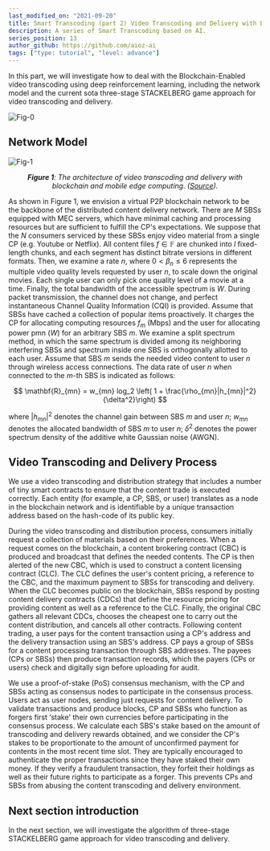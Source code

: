 ```yaml
---
last_modified_on: "2021-09-20"
title: Smart Transcoding (part 2) Video Transcoding and Delivery with Blockchain.
description: A series of Smart Transcoding based on AI.
series_position: 13
author_github: https://github.com/aioz-ai
tags: ["type: tutorial", "level: advance"]
---
```



In this part, we will investigate how to deal with the Blockchain-Enabled video transcoding using deep reinforcement learning, including the network model and the current sota three-stage STACKELBERG game approach for video transcoding and delivery.

![Fig-0](https://vision.aioz.io/f/d95290a29cda419bb702/?dl=1)

## Network Model

![Fig-1](https://d3i71xaburhd42.cloudfront.net/e87768672ee1ccc4d31d02fe158b68d9b6a5bd0b/3-Figure1-1.png)
*<center>**Figure 1**: The architecture of video transcoding and delivery with blockchain and mobile edge computing. ([Source](https://www.google.com/url?sa=i&url=https%3A%2F%2Fwww.semanticscholar.org%2Fpaper%2FVideo-Transcoding-and-Delivery-with-Blockchain-and-Liu-Li%2Fe87768672ee1ccc4d31d02fe158b68d9b6a5bd0b&psig=AOvVaw3-12T5ro7HCjqNOW3lSPNP&ust=1631763295276000&source=images&cd=vfe&ved=0CAsQjRxqFwoTCIDf7o-GgPMCFQAAAAAdAAAAABAN)).</center>*

As shown in Figure 1, we envision a virtual P2P blockchain network to be the backbone of the distributed content delivery network. There are $M$ SBSs equipped with MEC servers, which have minimal caching and processing resources but are sufficient to fulfill the CP's expectations. We suppose that the $N$ consumers serviced by these SBSs enjoy video material from a single CP (e.g. Youtube or Netflix). All content files $f \in \mathbb{F}$ are chunked into $l$ fixed-length chunks, and each segment has distinct bitrate versions in different formats. Then, we examine a rate $n$, where $0 < \beta_n \leq 6$ represents the multiple video quality levels requested by user $n$, to scale down the original movies. Each single user can only pick one quality level of a movie at a time. Finally, the total bandwidth of the accessible spectrum is $W$. During packet transmission, the channel does not change, and perfect instantaneous Channel Quality Information (CQI) is provided. Assume that SBSs have cached a collection of popular items proactively. It charges the CP for allocating computing resources $f_m$ (Mbps) and the user for allocating power pmn ($W$) for an arbitrary SBS $m$. We examine a split spectrum method, in which the same spectrum is divided among its neighboring interfering SBSs and spectrum inside one SBS is orthogonally allotted to each user. Assume that SBS $m$ sends the needed video content to user $n$ through wireless access connections. The data rate of user $n$ when connected to the $m$-th SBS is indicated as follows:

$$
\mathbf{R}_{mn} = w_{mn} log_2 \left( 1 + \frac{\rho_{mn}|h_{mn}|^2}{\delta^2}\right)
$$

where $|h_{mn}|^2$ denotes the channel gain between SBS $m$ and user $n$; $w_{mn}$ denotes the allocated bandwidth of SBS $m$ to user $n$; $\delta^2$ denotes the power spectrum density of the additive white Gaussian noise (AWGN).

## Video Transcoding and Delivery Process

We use a video transcoding and distribution strategy that includes a number of tiny smart contracts to ensure that the content trade is executed correctly. Each entity (for example, a CP, SBS, or user) translates as a node in the blockchain network and is identifiable by a unique transaction address based on the hash-code of its public key.

During the video transcoding and distribution process, consumers initially request a collection of materials based on their preferences. When a request comes on the blockchain, a content brokering contract (CBC) is produced and broadcast that defines the needed contents. The CP is then alerted of the new CBC, which is used to construct a content licensing contract (CLC). The CLC defines the user's content pricing, a reference to the CBC, and the maximum payment to SBSs for transcoding and delivery. When the CLC becomes public on the blockchain, SBSs respond by posting content delivery contracts (CDCs) that define the resource pricing for providing content as well as a reference to the CLC. Finally, the original CBC gathers all relevant CDCs, chooses the cheapest one to carry out the content distribution, and cancels all other contracts. Following content trading, a user pays for the content transaction using a CP's address and the delivery transaction using an SBS's address. CP pays a group of SBSs for a content processing transaction through SBS addresses. The payees (CPs or SBSs) then produce transaction records, which the payers (CPs or users) check and digitally sign before uploading for audit.

We use a proof-of-stake (PoS) consensus mechanism, with the CP and SBSs acting as consensus nodes to participate in the consensus process. Users act as user nodes, sending just requests for content delivery. To validate transactions and produce blocks, CP and SBSs who function as forgers first ‘stake' their own currencies before participating in the consensus process. We calculate each SBS's stake based on the amount of transcoding and delivery rewards obtained, and we consider the CP's stakes to be proportionate to the amount of unconfirmed payment for contents in the most recent time slot. They are typically encouraged to authenticate the proper transactions since they have staked their own money. If they verify a fraudulent transaction, they forfeit their holdings as well as their future rights to participate as a forger.
This prevents CPs and SBSs from abusing the content transcoding and delivery environment.

## Next section introduction
In the next section, we will investigate the algorithm of three-stage STACKELBERG game approach for video transcoding and delivery.
